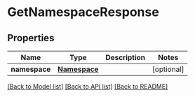 # GetNamespaceResponse

## Properties
Name | Type | Description | Notes
------------ | ------------- | ------------- | -------------
**namespace** | [**Namespace**](Namespace.md) |  | [optional] 

[[Back to Model list]](../README.md#documentation-for-models) [[Back to API list]](../README.md#documentation-for-api-endpoints) [[Back to README]](../README.md)


